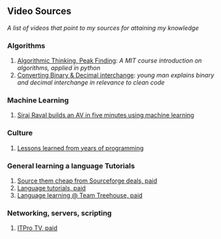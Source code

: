 ## Video Sources
_A list of videos that point to my sources for attaining my knowledge_

### Algorithms
1. [Algorithmic Thinking, Peak Finding](https://www.youtube.com/watch?v=HtSuA80QTyo&index=1&list=PLSX2U_ZE4Huk19DPn34oZlygPbsig380X): _A MIT course introduction on algorithms, applied in python_
1. [Converting Binary & Decimal interchange](https://www.youtube.com/watch?v=VLwnn1OoD9U&t=540s): _young man explains binary and decimal interchange in relevance to clean code_


### Machine Learning
1. [Siraj Raval builds an AV in five minutes using machine learning](https://www.youtube.com/watch?v=iLNHVwSu9EA)



### Culture
1. [Lessons learned from years of programming](https://www.youtube.com/watch?v=csyL9EC0S0c&t=1390s)


### General learning a language Tutorials
1. [Source them cheap from Sourceforge deals, paid](https://deals.sourceforge.net/)
1. [Language tutorials, paid](https://stackskills.com/)
1. [Language learning @ Team Treehouse, paid](https://teamtreehouse.com/) 


### Networking, servers, scripting
1. [ITPro TV, paid](https://itpro.tv/)
